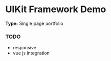 # UIKit Framework Demo 

**Type:** Single page portfolio

### TODO

- responsive
- vue js integration
